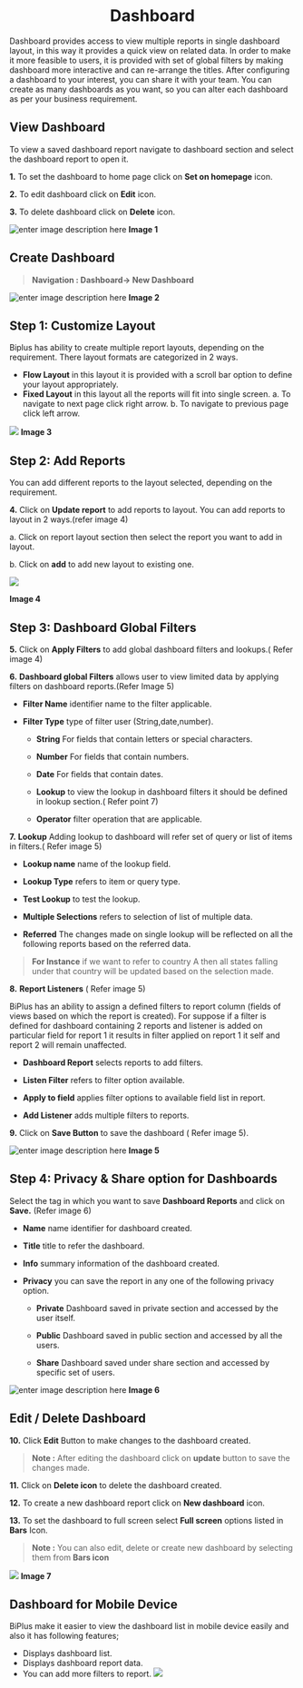 <center><h1>Dashboard</h1></center>

Dashboard provides access to view multiple reports in single dashboard layout, in this way it provides a quick view on related data. In order to make it more feasible to users, it is provided with set of global filters by making dashboard more interactive and can re-arrange the titles. After configuring a dashboard to your interest, you can share it with your team. You can create as many dashboards as you want, so you can alter each dashboard as per your business requirement.

## View Dashboard

 To view a saved dashboard report navigate to dashboard section and select the dashboard report to open it.
   
**1.**  To set the dashboard to home page click on **Set on homepage** icon.

**2.** To edit dashboard click on **Edit** icon.

**3.** To delete dashboard click on **Delete** icon.


![enter image description here](https://raw.githubusercontent.com/sv18042016/fp1/b56b16b1de0a7088433221a92efcb565b3baae2e/images/view%20-dash.png)
 **Image 1**
## Create Dashboard

> **Navigation : Dashboard→ New Dashboard**


![enter image description here](https://raw.githubusercontent.com/sv18042016/fp1/20367797e10c5eabfec8ab65d23699fb34843101/images/dash.png)
**Image 2**

 ## Step 1:  Customize Layout 
   
Biplus has ability to create multiple report layouts, depending on the requirement. There layout formats are categorized in 2 ways.
- **Flow Layout** in this layout it is provided with a scroll bar option to define your layout appropriately.
- **Fixed Layout** in this layout all the reports will fit into single screen.
a. To navigate to next page click right arrow.
b. To navigate to previous page click left arrow.

![
](https://raw.githubusercontent.com/sv18042016/fp1/df105942aecfbe1db3c5c4504b45a3444323caf9/images/layout.png)
**Image 3**

## Step 2: Add Reports

You can add different reports to the layout selected, depending on the requirement.

**4.** Click on **Update report** to add reports to layout. You can add reports to layout in 2 ways.(refer image 4)

   a. Click on report layout section then select the report you want to add in layout.

   b. Click on **add** to add new layout to existing one.
   

![
](https://raw.githubusercontent.com/sv18042016/fp1/dd00678604bb2220939239b3abcd5e2e359936b3/images/dashboard_layout.png)

**Image 4**

## Step 3: Dashboard Global Filters

**5.**  Click on **Apply Filters** to add global dashboard filters and lookups.( Refer image 4)
 
 **6.** **Dashboard global Filters** allows user to view limited data by applying filters on dashboard reports.(Refer Image 5)
-   **Filter Name**  identifier name to the filter applicable.

-   **Filter Type**  type of filter user (String,date,number).

    - **String** For fields that contain letters or special characters.

    - **Number** For fields that contain numbers.

    - **Date** For fields that contain dates.

    - **Lookup** to view the lookup in dashboard filters it should be defined in lookup section.( Refer point 7)
   
    -   **Operator**  filter operation that are applicable.

**7.**   **Lookup**  Adding lookup to dashboard will refer set of query or list of items in filters.( Refer image 5)

   -   **Lookup name**  name of the lookup field.
   
   -   **Lookup Type**  refers to item or query type.
   
   -   **Test Lookup**  to test the lookup.
   
   -   **Multiple Selections**  refers to selection of list of multiple data.
   
   -   **Referred** The changes made on single lookup will be reflected on all the following reports based on the referred data.
  >  **For Instance** if we want to refer to country A then all states falling under that country will be updated based on the selection made.

**8.**     **Report Listeners** ( Refer image 5)

  BiPlus has an ability to assign a defined filters to report column (fields of views based on which the report is created). For suppose if a filter is defined for dashboard containing 2 reports and listener is added on particular field for report 1 it results in filter applied on report 1 it self and report 2 will remain unaffected.

   -  **Dashboard Report**  selects reports to add filters.
   
   -   **Listen Filter**  refers to filter option available.
   
   -   **Apply to field**  applies filter options to available field list in report.
   
   - **Add Listener**  adds multiple filters to reports.
   
**9.**    Click on  **Save Button**  to save the dashboard
 ( Refer image 5).


![enter image description here](https://raw.githubusercontent.com/sv18042016/fp1/ac1da552c0d05c08fa1aad5c0c1d07df190fd388/images/dash_filters.png)
**Image 5**

## Step 4: Privacy & Share option for Dashboards 

Select the tag in which you want to save  **Dashboard Reports**  and click on  **Save.** (Refer image 6)

-   **Name**  name identifier for dashboard created.

-   **Title**  title to refer the dashboard.

-   **Info**  summary information of the dashboard created.

- **Privacy**  you can save the report in any one of the following privacy option.

  -   **Private**  Dashboard saved in private section and accessed by the user itself.

  -   **Public**  Dashboard saved in public section and accessed by all the users.

  -   **Share**  Dashboard saved under share section and accessed by specific set of users.


![enter image description here](https://raw.githubusercontent.com/sv18042016/fp1/0fb2c0fe9fbc99b6ac2cd3d818fe7533a74872b8/images/2018-02-06_16-09-56.png)
 **Image 6**
 
## Edit / Delete Dashboard

**10.** Click  **Edit**  Button to make changes to the dashboard created.

> **Note :** After editing the dashboard click on **update** button to save the changes made.

**11.** Click on  **Delete icon**  to delete the dashboard created.

**12.** To create a new dashboard report click on **New dashboard** icon.

**13.** To set the dashboard to full screen select **Full screen** options listed in **Bars** Icon.

> **Note :** You can also edit, delete or create new dashboard by selecting them from **Bars icon** 

![
](https://raw.githubusercontent.com/sv18042016/fp1/5b86a054406ca26550a23a1c524c998d71b60505/images/dashboard_fullscreen.png)
**Image 7**

## Dashboard for Mobile Device

BiPlus make it easier to view the dashboard list in mobile device easily and also it has following features;

- Displays dashboard list.
- Displays dashboard report data.
- You can add more filters to report.
![
](https://raw.githubusercontent.com/sv18042016/fp1/a11e40d845baa1742caa99ef8bec4ed3db8eed14/images/mobile_device.png)
<!--stackedit_data:
eyJoaXN0b3J5IjpbLTc1MjE0NjQ2MiwtMzcwMzk5MjE2LDE1MT
g4ODE5MjEsMTI5Mzc3MTEwOCwyMTQ0NzExOTk0LDE1NDM5Mjky
NzIsLTE2OTY0MzY3ODEsMTU3MTIyMzUxNywtMTgwODM5Mzk4NS
w3OTExMzA5NDAsODY2NTEzMjMwLDE3Mzk3NjQ0NTQsLTIxMDkw
Nzk0NjUsNDQ5OTY0MzM0LDEwNjY3OTQ2NjgsLTE4NzMzNTgzMj
YsLTk3MDE1NDk5OCwtMjA4NzUxOTA5OSwtMTE5MTkxNDA4Niwt
MjE1ODk1NDM1XX0=
-->